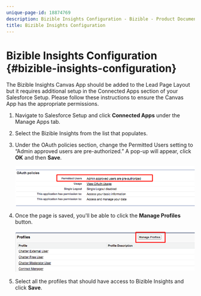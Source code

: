 ```yaml
---
unique-page-id: 18874769
description: Bizible Insights Configuration - Bizible - Product Documentation
title: Bizible Insights Configuration
---
```


# Bizible Insights Configuration {#bizible-insights-configuration}

The Bizible Insights Canvas App should be added to the Lead Page Layout but it requires additional setup in the Connected Apps section of your Salesforce Setup. Please follow these instructions to ensure the Canvas App has the appropriate permissions.

1. Navigate to Salesforce Setup and click **Connected Apps** under the Manage Apps tab.

1. Select the Bizible Insights from the list that populates.

1. Under the OAuth policies section, change the Permitted Users setting to “Admin approved users are pre-authorized.” A pop-up will appear, click **OK** and then **Save**.

   ![](assets/1-1.png)

1. Once the page is saved, you'll be able to click the **Manage Profiles** button.

   ![](assets/2-1.png)

1. Select all the profiles that should have access to Bizible Insights and click **Save**.
